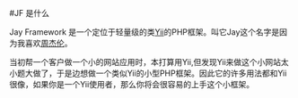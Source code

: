 #JF 是什么

Jay Framework 是一个定位于轻量级的类[Yii](https://github.com/yiisoft/yii)的PHP框架。叫它Jay这个名字是因为我喜欢[周杰伦](http://en.wikipedia.org/wiki/%E5%91%A8%E6%9D%B0%E4%BC%A6)。

当初帮一个客户做一个小的网站应用时，本打算用Yii,但发现Yii来做这个小网站太小题大做了，于是边想做一个类似Yii的小型PHP框架。因此它的许多用法都和Yii很像，如果你是一个Yii使用者，那么你将会很容易的上手这个小框架。
